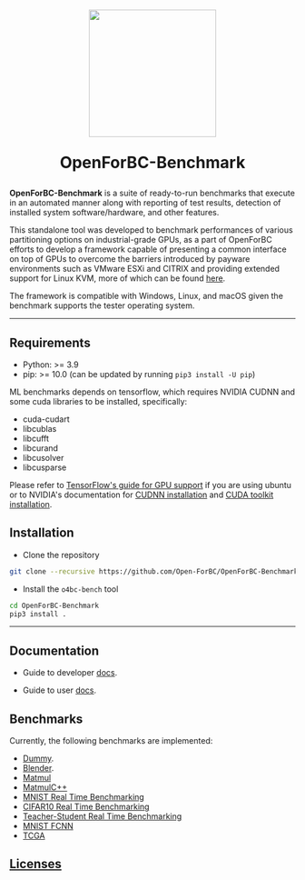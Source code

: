 <h1  align="center">

<img  src="https://i.imgur.com/l4DGFEw.png"  width="224px"/><br/>

<p>OpenForBC-Benchmark</p>

</h1>

**OpenForBC-Benchmark** is a suite of ready-to-run benchmarks that execute in an automated manner along with reporting of test results, detection of installed system software/hardware, and other features.

This standalone tool was developed to benchmark performances of various partitioning options on industrial-grade GPUs, as a part of OpenForBC efforts to develop a framework capable of presenting a common interface on top of GPUs to overcome the barriers introduced by payware environments such as VMware ESXi and CITRIX and providing extended support for Linux KVM, more of which can be found [here](https://hackmd.io/@gfronze/r1j6FIb9U).

The framework is compatible with Windows, Linux, and macOS given the benchmark supports the tester operating system.
___

## Requirements

-   Python: >= 3.9
-   pip: >= 10.0 (can be updated by running `pip3 install -U pip`)

ML benchmarks depends on tensorflow, which requires NVIDIA CUDNN and some cuda
libraries to be installed, specifically:

-   cuda-cudart
-   libcublas
-   libcufft
-   libcurand
-   libcusolver
-   libcusparse

Please refer to [TensorFlow's guide for GPU
support](https://www.tensorflow.org/install/gpu#linux_setup) if you are using
ubuntu or to NVIDIA's documentation for [CUDNN
installation](https://developer.nvidia.com/cudnn) and [CUDA toolkit
installation](https://docs.nvidia.com/cuda/cuda-installation-guide-linux/index.html).

## Installation

- Clone the repository

```bash
git clone --recursive https://github.com/Open-ForBC/OpenForBC-Benchmark.git
```

- Install the `o4bc-bench` tool

```bash
cd OpenForBC-Benchmark
pip3 install .
```

___

## Documentation

- Guide to developer [docs](docs/developer-guide.md).

- Guide to user [docs](docs/user-guide.md).

## Benchmarks

Currently, the following benchmarks are implemented:

- [Dummy](benchmarks/dummy_benchmark).
- [Blender](benchmarks/blender_benchmark).
- [Matmul](benchmarks/matmul_benchmark)
- [MatmulC++](benchmarks/matmulCpp_benchmark)
- [MNIST Real Time Benchmarking](benchmarks/MNIST_realtime_benchmark)
- [CIFAR10 Real Time Benchmarking](benchmarks/CIFAR_realtime_benchmark)
- [Teacher-Student Real Time Benchmarking](benchmarks/TeacherStudent_realtime_benchmark)
- [MNIST FCNN](benchmarks/MNIST_FCNeuralNetwork)
- [TCGA](benchmarks/TCGA_topicmodeling/)



## [Licenses](LICENSE)
